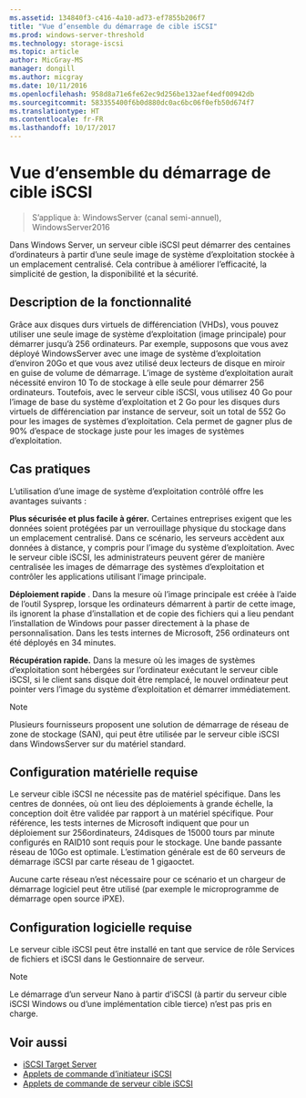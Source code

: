 ```yaml
---
ms.assetid: 134840f3-c416-4a10-ad73-ef7855b206f7
title: "Vue d’ensemble du démarrage de cible iSCSI"
ms.prod: windows-server-threshold
ms.technology: storage-iscsi
ms.topic: article
author: MicGray-MS
manager: dongill
ms.author: micgray
ms.date: 10/11/2016
ms.openlocfilehash: 958d8a71e6fe62ec9d256be132aef4edf00942db
ms.sourcegitcommit: 583355400f6b0d880dc0ac6bc06f0efb50d674f7
ms.translationtype: HT
ms.contentlocale: fr-FR
ms.lasthandoff: 10/17/2017
---
```

# <a name="iscsi-target-boot-overview"></a>Vue d’ensemble du démarrage de cible iSCSI

> S’applique à: WindowsServer (canal semi-annuel), WindowsServer2016

Dans Windows Server, un serveur cible iSCSI peut démarrer des centaines d’ordinateurs à partir d’une seule image de système d’exploitation stockée à un emplacement centralisé. Cela contribue à améliorer l’efficacité, la simplicité de gestion, la disponibilité et la sécurité.  
  
## <a name="BKMK_OVER"></a>Description de la fonctionnalité  
Grâce aux disques durs virtuels de différenciation \(VHDs\), vous pouvez utiliser une seule image de système d’exploitation \(image principale\) pour démarrer jusqu’à 256 ordinateurs. Par exemple, supposons que vous avez déployé WindowsServer avec une image de système d’exploitation d’environ 20Go et que vous avez utilisé deux lecteurs de disque en miroir en guise de volume de démarrage. L’image de système d’exploitation aurait nécessité environ 10 To de stockage à elle seule pour démarrer 256 ordinateurs. Toutefois, avec le serveur cible iSCSI, vous utilisez 40 Go pour l’image de base du système d’exploitation et 2 Go pour les disques durs virtuels de différenciation par instance de serveur, soit un total de 552 Go pour les images de systèmes d’exploitation. Cela permet de gagner plus de 90% d’espace de stockage juste pour les images de systèmes d’exploitation.  
  
## <a name="BKMK_APP"></a>Cas pratiques  
L’utilisation d’une image de système d’exploitation contrôlé offre les avantages suivants :  
  
**Plus sécurisée et plus facile à gérer.** Certaines entreprises exigent que les données soient protégées par un verrouillage physique du stockage dans un emplacement centralisé. Dans ce scénario, les serveurs accèdent aux données à distance, y compris pour l’image du système d’exploitation. Avec le serveur cible iSCSI, les administrateurs peuvent gérer de manière centralisée les images de démarrage des systèmes d’exploitation et contrôler les applications utilisant l’image principale.  
  
**Déploiement rapide** . Dans la mesure où l’image principale est créée à l’aide de l’outil Sysprep, lorsque les ordinateurs démarrent à partir de cette image, ils ignorent la phase d’installation et de copie des fichiers qui a lieu pendant l’installation de Windows pour passer directement à la phase de personnalisation. Dans les tests internes de Microsoft, 256 ordinateurs ont été déployés en 34 minutes.  
  
**Récupération rapide.** Dans la mesure où les images de systèmes d’exploitation sont hébergées sur l’ordinateur exécutant le serveur cible iSCSI, si le client sans disque doit être remplacé, le nouvel ordinateur peut pointer vers l’image du système d’exploitation et démarrer immédiatement.  
  
> [!NOTE]  
> Plusieurs fournisseurs proposent une solution de démarrage de réseau de zone de stockage \(SAN\), qui peut être utilisée par le serveur cible iSCSI dans WindowsServer sur du matériel standard.  
  
## <a name="BKMK_HARD"></a>Configuration matérielle requise  
Le serveur cible iSCSI ne nécessite pas de matériel spécifique. Dans les centres de données, où ont lieu des déploiements à grande échelle, la conception doit être validée par rapport à un matériel spécifique. Pour référence, les tests internes de Microsoft indiquent que pour un déploiement sur 256ordinateurs, 24disques de 15000 tours par minute configurés en RAID10 sont requis pour le stockage. Une bande passante réseau de 10Go est optimale. L’estimation générale est de 60 serveurs de démarrage iSCSI par carte réseau de 1 gigaoctet.  
  
Aucune carte réseau n’est nécessaire pour ce scénario et un chargeur de démarrage logiciel peut être utilisé \(par exemple le microprogramme de démarrage open source iPXE\).  
  
## <a name="BKMK_SOFT"></a>Configuration logicielle requise  
Le serveur cible iSCSI peut être installé en tant que service de rôle Services de fichiers et iSCSI dans le Gestionnaire de serveur.

> [!NOTE]
> Le démarrage d’un serveur Nano à partir d’iSCSI (à partir du serveur cible iSCSI Windows ou d’une implémentation cible tierce) n’est pas pris en charge.

## <a name="see-also"></a>Voir aussi
* [iSCSI Target Server](https://technet.microsoft.com/library/hh848272(v=ws.11).aspx)
* [Applets de commande d’initiateur iSCSI](https://technet.microsoft.com/library/hh826099(v=wps.640).aspx)
* [Applets de commande de serveur cible iSCSI](https://technet.microsoft.com/library/jj612803(v=wps.630).aspx)